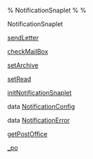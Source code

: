 % NotificationSnaplet
% 
% 

NotificationSnaplet

[sendLetter](NotificationSnaplet.html#v:sendLetter)

[checkMailBox](NotificationSnaplet.html#v:checkMailBox)

[setArchive](NotificationSnaplet.html#v:setArchive)

[setRead](NotificationSnaplet.html#v:setRead)

[initNotificationSnaplet](NotificationSnaplet.html#v:initNotificationSnaplet)

data [NotificationConfig](NotificationSnaplet.html#t:NotificationConfig)

data [NotificationError](NotificationSnaplet.html#t:NotificationError)

[getPostOffice](NotificationSnaplet.html#v:getPostOffice)

[\_po](NotificationSnaplet.html#v:_po)

